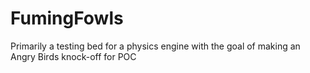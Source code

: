 # FumingFowls
Primarily a testing bed for a physics engine with the goal of making an Angry Birds knock-off for POC

